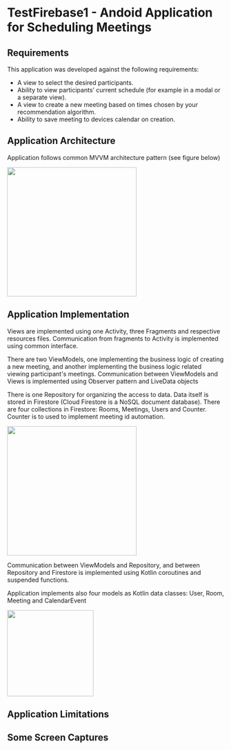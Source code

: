 # TestFirebase1 - Andoid Application for Scheduling Meetings

## Requirements

This application was developed against the following requirements:

* A view to select the desired participants.
* Ability to view participants’ current schedule (for example in a modal or a separate view).
* A view to create a new meeting based on times chosen by your recommendation algorithm.
* Ability to save meeting to devices calendar on creation.

## Application Architecture

Application follows common MVVM architecture pattern (see figure below)

<img src="https://user-images.githubusercontent.com/725242/159723966-207fd80e-fc57-4965-aa29-c4f1b382935f.png" width = "300">


## Application Implementation

Views are implemented using one Activity, three Fragments and respective resources files.
Communication from fragments to Activity is implemented using common interface.

There are two ViewModels, one implementing the business logic of creating a new meeting, 
and another implementing the business logic related viewing participant's meetings.
Communication between ViewModels and Views is implemented using Observer pattern and LiveData objects

There is one Repository for organizing the access to data. Data itself is stored in Firestore (Cloud Firestore is a NoSQL document database).
There are four collections in Firestore: Rooms, Meetings, Users and Counter. Counter is to used to implement meeting id automation.

<img src="https://user-images.githubusercontent.com/725242/159728183-34e4edfc-1149-4ccf-bd9e-a2aff0c940fa.png" height = "300">

Communication between ViewModels and Repository, and between Repository and Firestore is implemented using Kotlin coroutines and suspended functions.

Application implements also four models as Kotlin data classes: User, Room, Meeting and CalendarEvent

<img src="https://user-images.githubusercontent.com/725242/159729519-173aa366-0f4d-4e06-9005-89cd77d4782b.png" width = "200">



## Application Limitations



## Some Screen Captures

